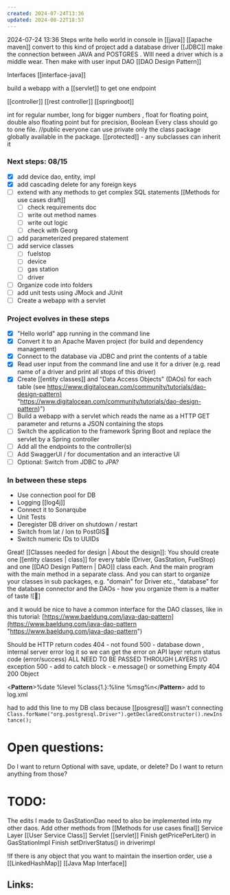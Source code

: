```yaml
---
created: 2024-07-24T13:36
updated: 2024-08-22T18:57
---
```

2024-07-24 13:36
Steps write hello world in console in [[java]]
[[apache maven]] convert to this kind of project
add a database driver [[JDBC]] make the connection between JAVA and POSTGRES . WIll need a driver which is a middle wear. Then make with user input
DAO [[DAO Design Pattern]]

Interfaces [[interface-java]]

build a webapp with a [[servlet]] to get one endpoint

[[controller]] [[rest controller]] [[springboot]]

int for regular number, long for bigger numbers , float for floating point, double also floating point but for precision, Boolean 
Every class should go to one file. 
//public everyone can use
private only the class
package globally available in the package. 
[[protected]] - any subclasses can inherit it

### Next steps: 08/15
- [x] add device dao, entity, impl 
- [x] add cascading delete for any foreign keys
- [ ] extend with any methods to get complex SQL statements [[Methods for use cases draft]]
	- [ ] check requirements doc
	- [ ] write out method names
	- [ ] write out logic
	- [ ] check with Georg
- [ ] add parameterized prepared statement
- [ ] add service classes
	- [ ] fuelstop
	- [ ] device
	- [ ] gas station
	- [ ] driver
- [ ] Organize code into folders
- [ ] add unit tests using  JMock and JUnit
- [ ] Create a webapp with a servlet

### Project evolves in these steps

- [x] "Hello world" app running in the command line  
- [x] Convert it to an Apache Maven project (for build and dependency management) 
- [x]  Connect to the database via JDBC and print the contents of a table  
-  [x] Read user input from the command line and use it for a driver (e.g. read name of a driver and print all stops of this driver)  
- [x]  Create [[entity classes]] and "Data Access Objects" (DAOs) for each table (see [https://www.digitalocean.com/community/tutorials/dao-design-pattern)](https://www.digitalocean.com/community/tutorials/dao-design-pattern) "https://www.digitalocean.com/community/tutorials/dao-design-pattern)")  
-  [ ] Build a webapp with a servlet which reads the name as a HTTP GET parameter and returns a JSON containing the stops  
- [ ] Switch the application to the framework Spring Boot and replace the servlet by a Spring controller  
- [ ] Add all the endpoints to the controller(s)  
- [ ] Add SwaggerUI / for documentation and an interactive UI  
- [ ] Optional: Switch from JDBC to JPA?

### In between these steps

- Use connection pool for DB  
- Logging  [[log4j]]
- Connect it to Sonarqube  
- Unit Tests  
- Deregister DB driver on shutdown / restart  
- Switch from lat / lon to PostGIS  
- Switch numeric IDs to UUIDs

Great! [[Classes needed for design | About the design]]: You should create one [[entity classes | class]] for every table (Driver, GasStation, FuelStop) and one [[DAO Design Pattern | DAO]] class each. And the main program with the main method in a separate class. And you can start to organize your classes in sub packages, e.g. "domain" for Driver etc., "database" for the database connector and the DAOs - how you organize them is a matter of taste ![🙂]

and it would be nice to have a common interface for the DAO classes, like in this tutorial: [https://www.baeldung.com/java-dao-pattern](https://www.baeldung.com/java-dao-pattern "https://www.baeldung.com/java-dao-pattern")

Should be HTTP return codes
404 - not found
500 - database down , internal server error
log it so we can get the error
on API layer return status code (error/success) 
ALL NEED TO BE PASSED THROUGH LAYERS
I/O exception 500 - add to catch block - e.message() or something 
Empty 404
200 Object 

<**Pattern**>%date %level %class{1.}:%line %msg%n</**Pattern**> add to log.xml

had to add this line to my DB class because [[posgresql]] wasn't connecting
`Class.forName("org.postgresql.Driver").getDeclaredConstructor().newInstance();`

# Open questions:
Do I want to return Optional with save, update, or delete? Do I want to return anything from those? 

# TODO:
The edits I made to GasStationDao need to also be implemented into my other daos. 
Add other methods from [[Methods for use cases final]]
Service Layer [[User Service Class]]
Servlet [[servlet]]
Finish getPricePerLiter() in GasStationImpl
Finish setDriverStatus() in driverimpl

!If there is any object that you want to maintain the insertion order, use a [[LinkedHashMap]] [[Java Map Interface]]
## Links:



